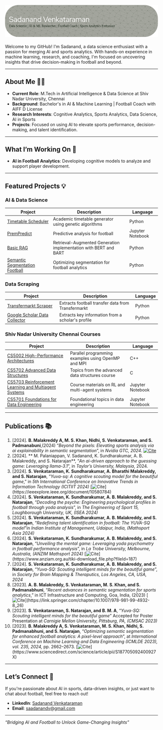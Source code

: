 ![Header](./github-header-image3.png)
---

Welcome to my GitHub! I'm Sadanand, a data science enthusiast with a passion for merging AI and sports analytics. With hands-on experience in machine learning, research, and coaching, I'm focused on uncovering insights that drive decision-making in football and beyond.

---

## About Me 🧑‍💻
- **Current Role**: M.Tech in Artificial Intelligence & Data Science at Shiv Nadar University, Chennai
- **Background**: Bachelor's in AI & Machine Learning | Football Coach with AIFF D License
- **Research Interests**: Cognitive Analytics, Sports Analytics, Data Science, AI in Sports
- **Projects**: Focused on using AI to elevate sports performance, decision-making, and talent identification.

---

## What I’m Working On 🚀
- **AI in Football Analytics**: Developing cognitive models to analyze and support player development.

---

## Featured Projects 💡

### AI & Data Science

| Project | Description | Language |
| ------- | ----------- | -------- |
| [Timetable Scheduler](https://github.com/sadanandv/Timetable-Scheduler-using-Genetic-Algorithm) | Academic timetable generator using genetic algorithms | Python |
| [PremPredict](https://github.com/sadanandv/PremPredict) | Predictive analysis for football | Jupyter Notebook |
| [Basic RAG](https://github.com/sadanandv/Basic-RAG) | Retrieval-Augmented Generation implementation with BERT and BART | Python |
| [Semantic Segmentation Football](https://github.com/sadanandv/Semantic_Segmentation_Football) | Optimizing segmentation for football analytics | Python |

### Data Scraping

| Project | Description | Language |
| ------- | ----------- | -------- |
| [Transfermarkt Scraper](https://github.com/sadanandv/transfermarkt-scraper) | Extracts football transfer data from Transfermarkt | Python |
| [Google Scholar Data Collector](https://github.com/sadanandv/Google-Scholar-Data-Collector) | Extracts key information from a scholar's profile | Python |

### Shiv Nadar University Chennai Courses

| Project | Description | Language |
| ------- | ----------- | -------- |
| [CS5002 High-Performance Architectures](https://github.com/sadanandv/CS5002High-Performance-Architectures-for-AI) | Parallel programming examples using OpenMP and MPI | C++ |
| [CS5702 Advanced Data Structures](https://github.com/sadanandv/CS5702AdvancedDataStructures-Algorithms) | Topics from the advanced data structures course | C |
| [CS5703 Reinforcement Learning and Multiagent Systems](https://github.com/sadanandv/CS5703-Reinforcement-Learning-and-Multiagent-Systems) | Course materials on RL and multi-agent systems | Jupyter Notebook |
| [CS5701 Foundations for Data Engineering](https://github.com/sadanandv/CS5701-Foundations-for-Data-Engineering) | Foundational topics in data engineering | Jupyter Notebook |

---
## Publications 📚

1. [2024]. **B. Malakreddy A, M. S. Khan, Nidhi, S. Venkataraman, and S. Padmanabuni**,(2024) “_Beyond the pixels: Elevating sports analysis via ai explainability in semantic segmentation_”, in *Nvidia GTC, 2024*. [![Cite](https://img.shields.io/badge/Poster-green)](https://www.nvidia.com/gtc/posters/?search=Sadanand%20Venkataraman#/session/1694175603675001Hid8)
2. [2024]. ** M. Palaniappan, V. Sadanand, K. Sundharakumar, A. B. Malakreddy, and S. Natarajan**, “_An ai-driven approach to the guessing game: Leveraging llama-3.1_”, in *Taylor’s University, Malaysia*, 2024.
3. [2024]. **S. Venkataraman, K. Sundharakumar, A. Bharathi Malakreddy, and S. Natarajan**, “_Yuva-sq: A cognitive scouting model for the beautiful game_,” in *5th International Conference on Innovative Trends in Information Technology (ICITIIT 2024)* [![Cite](https://img.shields.io/badge/IEEE-blue?)](https://ieeexplore.ieee.org/document/10580784)
4. [2024]. **S. Venkataraman, K. Sundharakumar, A. B. Malakreddy, and S. Natarajan**, “_Decoding the psyche: Engineering psychological profiles in football through yoda analysis_”, in *The Engineering of Sport 15, Loughborough University, UK, (ISEA 2024)*
5. [2024]. **S. Venkataraman, K. Sundharakumar, A. B. Malakreddy, and S. Natarajan**, “_Redefining talent identification in football: The YUVA-SQ model_”in *Indian Institute of Management, Udaipur, India, (Mathsport Asia 2024)*
6. [2024]. **S. Venkataraman, K. Sundharakumar, A. B. Malakreddy, and S. Natarajan**, “_Unveiling the mental game: Leveraging yoda psychometry in football performance analysis_”, in *La Trobe University, Melbourne, Australia, (ANZIM Mathsport 2024)* [![Cite](https://img.shields.io/badge/Proceedings_Book-blue?)](https://www.anziam.org.au/tiki-download_file.php?fileId=187)
7. [2024]. **S. Venkataraman, K. Sundharakumar, A. B. Malakreddy, and S. Natarajan**, “_Yuva-SQ: Scouting intelligent minds for the beautiful game_”, in *Society for Brain Mapping & Theraputics, Los Angeles, CA, USA, 2024*
8. [2023]. **A. B. Malakreddy, S. Venkataraman, M. S. Khan, and S. Padmanabhuni**, “_Recent advances in semantic segmentation for sports analytics_,” in ICT Infrastructure and Computing, Goa, India, (2023)  [![Cite](https://img.shields.io/badge/Springer_Nature-white?)](https://link.springer.com/chapter/10.1007/978-981-99-4932-8_26)
9. [2023]. **S. Venkataraman, S. Natarajan, and B. M. A**, “_Yuva-SQ: Scouting intelligent minds for the beautiful game_” Accepted for Poster Presentation at *Carnigie Mellon University, Pittsburg, PA, (CMSAC 2023)*
10. [2023]. **B. Malakreddy A, S. Venkataraman, M. S. Khan, Nidhi, S. Padmanabhuni, and S. Natarajan**, “_Optimizing semantic segmentation for enhanced football analytics: A pixel-level approach_”, at *International Conference on Machine Learning and Data Engineering (ICMLDE 2023), vol. 235, 2024,* pp. 2662–2673. [![Cite](https://img.shields.io/badge/Elsevier-white?)](https://www.sciencedirect.com/science/article/pii/S187705092400927X)
---

## Let’s Connect 🤝
If you're passionate about AI in sports, data-driven insights, or just want to chat about football, feel free to reach out!

- **LinkedIn**: [Sadanand Venkataraman](https://www.linkedin.com/in/sadanand-venkataraman/)
- **Email**: saadanandv@gmail.com

---

*“Bridging AI and Football to Unlock Game-Changing Insights”*
